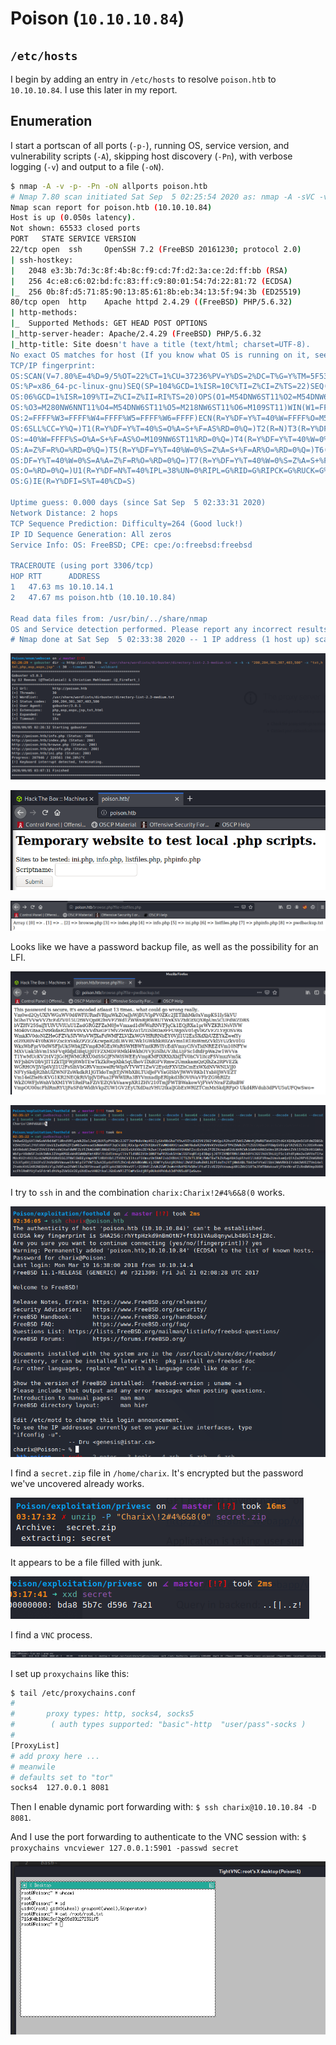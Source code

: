 # Poison (`10.10.10.84`)

## `/etc/hosts`

I begin by adding an entry in `/etc/hosts` to resolve `poison.htb` to `10.10.10.84`. I use this later in my report.

## Enumeration

I start a portscan of all ports (`-p-`), running OS, service version, and vulnerability scripts (`-A`), skipping host discovery (`-Pn`), with verbose logging (`-v`) and output to a file (`-oN`).

```bash
$ nmap -A -v -p- -Pn -oN allports poison.htb
# Nmap 7.80 scan initiated Sat Sep  5 02:25:54 2020 as: nmap -A -sVC -v -p- -Pn -oA allports poison.htb
Nmap scan report for poison.htb (10.10.10.84)
Host is up (0.050s latency).
Not shown: 65533 closed ports
PORT   STATE SERVICE VERSION
22/tcp open  ssh     OpenSSH 7.2 (FreeBSD 20161230; protocol 2.0)
| ssh-hostkey: 
|   2048 e3:3b:7d:3c:8f:4b:8c:f9:cd:7f:d2:3a:ce:2d:ff:bb (RSA)
|   256 4c:e8:c6:02:bd:fc:83:ff:c9:80:01:54:7d:22:81:72 (ECDSA)
|_  256 0b:8f:d5:71:85:90:13:85:61:8b:eb:34:13:5f:94:3b (ED25519)
80/tcp open  http    Apache httpd 2.4.29 ((FreeBSD) PHP/5.6.32)
| http-methods: 
|_  Supported Methods: GET HEAD POST OPTIONS
|_http-server-header: Apache/2.4.29 (FreeBSD) PHP/5.6.32
|_http-title: Site doesn't have a title (text/html; charset=UTF-8).
No exact OS matches for host (If you know what OS is running on it, see https://nmap.org/submit/ ).
TCP/IP fingerprint:
OS:SCAN(V=7.80%E=4%D=9/5%OT=22%CT=1%CU=37236%PV=Y%DS=2%DC=T%G=Y%TM=5F533F52
OS:%P=x86_64-pc-linux-gnu)SEQ(SP=104%GCD=1%ISR=10C%TI=Z%CI=Z%TS=22)SEQ(SP=1
OS:06%GCD=1%ISR=109%TI=Z%CI=Z%II=RI%TS=20)OPS(O1=M54DNW6ST11%O2=M54DNW6ST11
OS:%O3=M280NW6NNT11%O4=M54DNW6ST11%O5=M218NW6ST11%O6=M109ST11)WIN(W1=FFFF%W
OS:2=FFFF%W3=FFFF%W4=FFFF%W5=FFFF%W6=FFFF)ECN(R=Y%DF=Y%T=40%W=FFFF%O=M54DNW
OS:6SLL%CC=Y%Q=)T1(R=Y%DF=Y%T=40%S=O%A=S+%F=AS%RD=0%Q=)T2(R=N)T3(R=Y%DF=Y%T
OS:=40%W=FFFF%S=O%A=S+%F=AS%O=M109NW6ST11%RD=0%Q=)T4(R=Y%DF=Y%T=40%W=0%S=A%
OS:A=Z%F=R%O=%RD=0%Q=)T5(R=Y%DF=Y%T=40%W=0%S=Z%A=S+%F=AR%O=%RD=0%Q=)T6(R=Y%
OS:DF=Y%T=40%W=0%S=A%A=Z%F=R%O=%RD=0%Q=)T7(R=Y%DF=Y%T=40%W=0%S=Z%A=S+%F=AR%
OS:O=%RD=0%Q=)U1(R=Y%DF=N%T=40%IPL=38%UN=0%RIPL=G%RID=G%RIPCK=G%RUCK=G%RUD=
OS:G)IE(R=Y%DFI=S%T=40%CD=S)

Uptime guess: 0.000 days (since Sat Sep  5 02:33:31 2020)
Network Distance: 2 hops
TCP Sequence Prediction: Difficulty=264 (Good luck!)
IP ID Sequence Generation: All zeros
Service Info: OS: FreeBSD; CPE: cpe:/o:freebsd:freebsd

TRACEROUTE (using port 3306/tcp)
HOP RTT      ADDRESS
1   47.63 ms 10.10.14.1
2   47.67 ms poison.htb (10.10.10.84)

Read data files from: /usr/bin/../share/nmap
OS and Service detection performed. Please report any incorrect results at https://nmap.org/submit/ .
# Nmap done at Sat Sep  5 02:33:38 2020 -- 1 IP address (1 host up) scanned in 464.43 seconds
```

![](img/2020-09-05-04-07-54.png)

![](img/2020-09-05-03-27-41.png)

![](img/2020-09-05-03-28-36.png)

Looks like we have a password backup file, as well as the possibility for an LFI.

![](img/2020-09-05-03-31-22.png)

![](img/2020-09-05-03-36-15.png)

I try to `ssh` in and the combination `charix:Charix!2#4%6&8(0` works.

![](img/2020-09-05-03-38-29.png)

I find a `secret.zip` file in `/home/charix`. It's encrypted but the password we've uncovered already works.

![](img/2020-09-05-04-18-26.png)

It appears to be a file filled with junk.

![](img/2020-09-05-04-19-13.png)

I find a `VNC` process.

![](img/2020-09-05-18-54-58.png)

I set up `proxychains` like this:

```bash
$ tail /etc/proxychains.conf
#
#       proxy types: http, socks4, socks5
#        ( auth types supported: "basic"-http  "user/pass"-socks )
#
[ProxyList]
# add proxy here ...
# meanwile
# defaults set to "tor"
socks4  127.0.0.1 8081
```

Then I enable dynamic port forwarding with: `$ ssh charix@10.10.10.84 -D 8081`.

And I use the port forwarding to authenticate to the VNC session with: `$ proxychains vncviewer 127.0.0.1:5901 -passwd secret`

![](img/2020-09-05-19-10-23.png)

